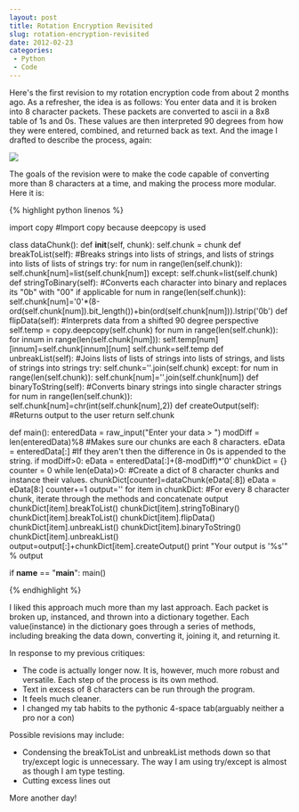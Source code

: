 ```yaml
---
layout: post
title: Rotation Encryption Revisited
slug: rotation-encryption-revisited
date: 2012-02-23
categories:
 - Python
 - Code
---
```


Here's the first revision to my rotation encryption code from about 2 months ago. As a refresher, the idea is as follows: You enter data and it is broken into 8 character packets. These packets are converted to ascii in a 8x8 table of 1s and 0s. These values are then interpreted 90 degrees from how they were entered, combined, and returned back as text. And the image I drafted to describe the process, again:


<div class="img-wrapper">
    <img src="http://www.cheddarcode.com/g/img/img1.gif">
</div>


The goals of the revision were to make the code capable of converting more than 8 characters at a time, and making the process more modular. Here it is:


{% highlight python linenos %}

import copy #Import copy because deepcopy is used

class dataChunk():
    def __init__(self, chunk):
        self.chunk = chunk
    def breakToList(self):  #Breaks strings into lists of strings, and lists of strings into lists of lists of strings
        try:
            for num in range(len(self.chunk)):
                self.chunk[num]=list(self.chunk[num])
        except:
            self.chunk=list(self.chunk)
    def stringToBinary(self):       #Converts each character into binary and replaces its "0b" with "00" if applicable
        for num in range(len(self.chunk)):
            self.chunk[num]='0'*(8-ord(self.chunk[num]).bit_length())+bin(ord(self.chunk[num])).lstrip('0b')
    def flipData(self):     #Interprets data from a shifted 90 degree perspective
        self.temp = copy.deepcopy(self.chunk)
        for num in range(len(self.chunk)):
            for innum in range(len(self.chunk[num])):
                self.temp[num][innum]=self.chunk[innum][num]
        self.chunk=self.temp
    def unbreakList(self):  #Joins lists of lists of strings into lists of strings, and lists of strings into strings
        try:
            self.chunk=''.join(self.chunk)
        except:
            for num in range(len(self.chunk)):
                self.chunk[num]=''.join(self.chunk[num])
    def binaryToString(self):       #Converts binary strings into single character strings
        for num in range(len(self.chunk)):
            self.chunk[num]=chr(int(self.chunk[num],2))
    def createOutput(self): #Returns output to the user
        return self.chunk

def main():
    enteredData = raw_input("Enter your data > ")
    modDiff = len(enteredData)%8            #Makes sure our chunks are each 8 characters.
    eData = enteredData[:]                          #If they aren't then the difference in 0s is appended to the string.
    if modDiff>0:
        eData = enteredData[:]+(8-modDiff)*'0' 
    chunkDict = {}
    counter = 0
    while len(eData)>0:                                     #Create a dict of 8 character chunks and instance their values.
        chunkDict[counter]=dataChunk(eData[:8])
        eData = eData[8:]
        counter+=1
    output=''
    for item in chunkDict:                          #For every 8 character chunk, iterate through the methods and concatenate output
        chunkDict[item].breakToList()
        chunkDict[item].stringToBinary()
        chunkDict[item].breakToList()
        chunkDict[item].flipData()
        chunkDict[item].unbreakList()
        chunkDict[item].binaryToString()
        chunkDict[item].unbreakList()
        output=output[:]+chunkDict[item].createOutput()
    print "Your output is '%s'" % output

if __name__ == "__main__":
    main()

{% endhighlight %}


I liked this approach much more than my last approach. Each packet is broken up, instanced, and thrown into a dictionary together. Each value(instance) in the dictionary goes through a series of methods, including breaking the data down, converting it, joining it, and returning it.


In response to my previous critiques:


 * The code is actually longer now. It is, however, much more robust and versatile. Each step of the process is its own method.
 * Text in excess of 8 characters can be run through the program.
 * It feels much cleaner.
 * I changed my tab habits to the pythonic 4-space tab(arguably neither a pro nor a con)


Possible revisions may include:


 * Condensing the breakToList and unbreakList methods down so that try/except logic is unnecessary. The way I am using try/except is almost as though I am type testing.
 * Cutting excess lines out


More another day!
